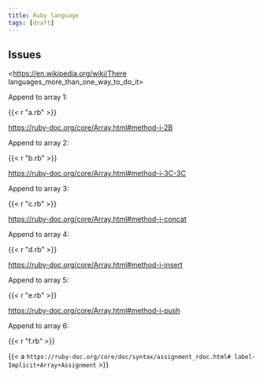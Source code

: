 ```yaml
---
title: Ruby language
tags: [draft]
---
```


## Issues

<https://en.wikipedia.org/wiki/There languages_more_than_one_way_to_do_it>

Append to array 1:

{{< r "a.rb" >}}

<https://ruby-doc.org/core/Array.html#method-i-2B>

Append to array 2:

{{< r "b.rb" >}}

<https://ruby-doc.org/core/Array.html#method-i-3C-3C>

Append to array 3:

{{< r "c.rb" >}}

<https://ruby-doc.org/core/Array.html#method-i-concat>

Append to array 4:

{{< r "d.rb" >}}

<https://ruby-doc.org/core/Array.html#method-i-insert>

Append to array 5:

{{< r "e.rb" >}}

<https://ruby-doc.org/core/Array.html#method-i-push>

Append to array 6:

{{< r "f.rb" >}}

{{< a `https://ruby-doc.org/core/doc/syntax/assignment_rdoc.html#
label-Implicit+Array+Assignment` >}}
